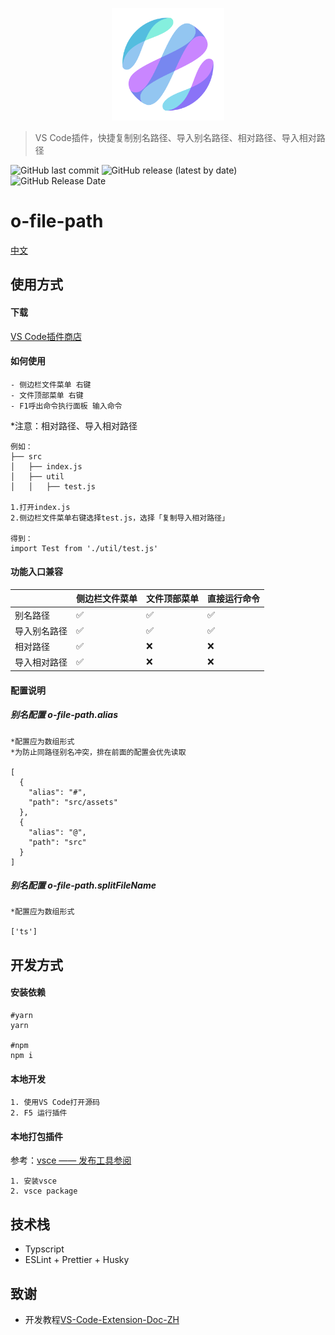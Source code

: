 <p align="center">
  <a href="https://github.com/bojun1995/o-file-path" target="_blank">
    <img width="180" src="logo.png" alt="logo">
  </a>
</p>

> VS Code插件，快捷复制别名路径、导入别名路径、相对路径、导入相对路径

![GitHub last commit](https://img.shields.io/github/last-commit/bojun1995/o-file-path?style=for-the-badge)
![GitHub release (latest by date)](https://img.shields.io/github/v/release/bojun1995/o-file-path?style=for-the-badge)
![GitHub Release Date](https://img.shields.io/github/release-date/bojun1995/o-file-path?style=for-the-badge)

# o-file-path

[中文](https://github.com/bojun1995/o-file-path/blob/main/README-CN.md)

## 使用方式

#### 下载

[VS Code插件商店](https://marketplace.visualstudio.com/items?itemName=bojun1995.o-file-path&ssr=false#overview)

#### 如何使用

```
- 侧边栏文件菜单 右键
- 文件顶部菜单 右键
- F1呼出命令执行面板 输入命令
```

*注意：相对路径、导入相对路径

```
例如：
├── src
│   ├── index.js
│   ├── util
│   │   ├── test.js

1.打开index.js
2.侧边栏文件菜单右键选择test.js，选择「复制导入相对路径」

得到：
import Test from './util/test.js'
```

#### 功能入口兼容

|              | 侧边栏文件菜单 | 文件顶部菜单 | 直接运行命令 |
| ------------ | -------------- | ------------ | ------------ |
| 别名路径     | ✅             | ✅           | ✅           |
| 导入别名路径 | ✅             | ✅           | ✅           |
| 相对路径     | ✅             | ❌           | ❌           |
| 导入相对路径 | ✅             | ❌           | ❌           |

#### 配置说明

##### 别名配置 o-file-path.alias

```
*配置应为数组形式
*为防止同路径别名冲突，排在前面的配置会优先读取

[
  {
    "alias": "#",
    "path": "src/assets"
  },
  {
    "alias": "@",
    "path": "src"
  }
]
```

##### 别名配置 o-file-path.splitFileName

```
*配置应为数组形式

['ts']
```

## 开发方式

#### 安装依赖

```
#yarn
yarn

#npm
npm i
```

#### 本地开发

```
1. 使用VS Code打开源码
2. F5 运行插件
```

#### 本地打包插件

参考：[vsce —— 发布工具参阅](https://liiked.github.io/VS-Code-Extension-Doc-ZH/#/working-with-extensions/publish-extension)

```
1. 安装vsce
2. vsce package
```

## 技术栈

- Typscript
- ESLint + Prettier + Husky

## 致谢

- 开发教程[VS-Code-Extension-Doc-ZH](https://github.com/Liiked/VS-Code-Extension-Doc-ZH)
